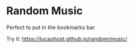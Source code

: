 # Random Music

Perfect to put in the bookmarks bar  

Try it: https://lucaohost.github.io/random/music/
